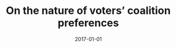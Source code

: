 ---
title: "On the nature of voters’ coalition preferences"
collection: publications
permalink: /publication/2017-01-JEPOP
date: 2017-01-01
venue: 'Journal of Elections, Public Opinion and Parties'
paperurl: '/files/pdf/publications/2017-01-JEPOP.pdf'
link: 'https://doi.org/10.1080/17457289.2016.1270286'
citation: 'Plescia, Carolina, and Julian Aichholzer. 2017. &quot;On the nature of voters’ coalition preferences.&quot; <i>Journal of Elections, Public Opinion and Parties</i> 27(3): 254-273. doi.org/10.1080/17457289.2016.1270286'
---